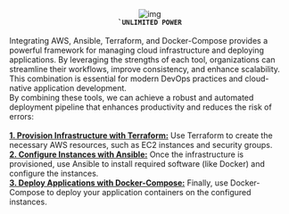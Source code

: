 
<div align="center">
<img alt="img" src="https://media2.dev.to/dynamic/image/width=1000,height=420,fit=cover,gravity=auto,format=auto/https%3A%2F%2Fdev-to-uploads.s3.amazonaws.com%2Fuploads%2Farticles%2Fuywdwbbje5dcjzesqiay.png"/><br/>
<code><strong>`UNLIMITED POWER</strong></code>
</div>
<br/>
Integrating AWS, Ansible, Terraform, and Docker-Compose provides a powerful framework for managing cloud infrastructure and deploying applications. By leveraging the strengths of each tool, organizations can streamline their workflows, improve consistency, and enhance scalability. This combination is essential for modern DevOps practices and cloud-native application development.
<br/>
By combining these tools, we can achieve a robust and automated deployment pipeline that enhances productivity and reduces the risk of errors:
<br/>
<br/>
<strong><ins>1. Provision Infrastructure with Terraform:</ins></strong> Use Terraform to create the necessary AWS resources, such as EC2 instances and security groups.<br/>
<strong><ins>2. Configure Instances with Ansible:</ins></strong> Once the infrastructure is provisioned, use Ansible to install required software (like Docker) and configure the instances.<br/>
<strong><ins>3. Deploy Applications with Docker-Compose:</ins></strong> Finally, use Docker-Compose to deploy your application containers on the configured instances.
